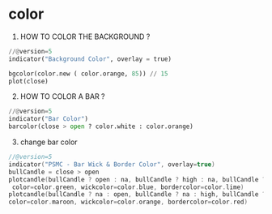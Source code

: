 # color

1. HOW TO COLOR THE BACKGROUND ?

```py
//@version=5
indicator("Background Color", overlay = true)

bgcolor(color.new ( color.orange, 85)) // 15
plot(close)

```

2. HOW TO COLOR A BAR ?

```py
//@version=5
indicator("Bar Color")
barcolor(close > open ? color.white : color.orange)
```

3. change bar color
```c
//@version=5
indicator("PSMC - Bar Wick & Border Color", overlay=true)
bullCandle = close > open
plotcandle(bullCandle ? open : na, bullCandle ? high : na, bullCandle ? low : na, bullCandle ? close : na,
 color=color.green, wickcolor=color.blue, bordercolor=color.lime)
plotcandle(bullCandle ? na : open, bullCandle ? na : high, bullCandle ? na : low, bullCandle ? na : close,
color=color.maroon, wickcolor=color.orange, bordercolor=color.red)
```
